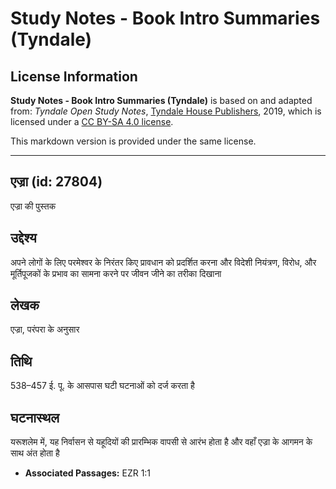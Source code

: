 # Study Notes - Book Intro Summaries (Tyndale)

## License Information

**Study Notes - Book Intro Summaries (Tyndale)** is based on and adapted from: _Tyndale Open Study Notes_, [Tyndale House Publishers](https://tyndaleopenresources.com/), 2019, which is licensed under a [CC BY-SA 4.0 license](https://creativecommons.org/licenses/by-sa/4.0/legalcode.en).

This markdown version is provided under the same license.



--------------------------------

## एज्रा (id: 27804)

एज्रा की पुस्तक

उद्देश्य
--------

अपने लोगों के लिए परमेश्वर के निरंतर किए प्रावधान को प्रदर्शित करना और विदेशी नियंत्रण, विरोध, और मूर्तिपूजकों के प्रभाव का सामना करने पर जीवन जीने का तरीका दिखाना

लेखक
----

एज्रा, परंपरा के अनुसार

तिथि
----

538–457 ई. पू. के आसपास घटी घटनाओं को दर्ज करता है

घटनास्थल
--------

यरूशलेम में, यह निर्वासन से यहूदियों की प्रारम्भिक वापसी से आरंभ होता है और वहाँ एज्रा के आगमन के साथ अंत होता है

* **Associated Passages:** EZR 1:1

